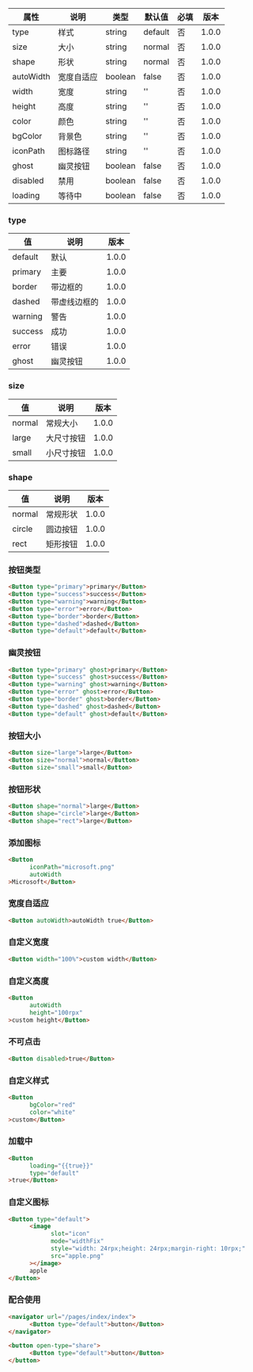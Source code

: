 | 属性 | 说明 | 类型 | 默认值 | 必填 | 版本 |
| - | - | - | - | - | - |
| type | 样式 | string | default | 否 | 1.0.0 |
| size | 大小 | string | normal | 否 | 1.0.0 |
| shape | 形状 | string | normal | 否 | 1.0.0 |
| autoWidth | 宽度自适应 | boolean | false | 否 | 1.0.0 |
| width | 宽度 | string | '' | 否 | 1.0.0 |
| height | 高度 | string | '' | 否 | 1.0.0 |
| color | 颜色 | string | '' | 否 | 1.0.0 |
| bgColor | 背景色 | string | '' | 否 | 1.0.0 |
| iconPath | 图标路径 | string | '' | 否 | 1.0.0 |
| ghost | 幽灵按钮 | boolean | false | 否 | 1.0.0 |
| disabled | 禁用 | boolean | false | 否 | 1.0.0 |
| loading | 等待中 | boolean | false | 否 | 1.0.0 |

### type

| 值 | 说明 | 版本 |
| - | - | - |
| default | 默认 | 1.0.0 |
| primary | 主要 | 1.0.0 |
| border | 带边框的 | 1.0.0 |
| dashed | 带虚线边框的 | 1.0.0 |
| warning | 警告 | 1.0.0 |
| success | 成功 | 1.0.0 |
| error | 错误 | 1.0.0 |
| ghost | 幽灵按钮 | 1.0.0 |


### size

| 值 | 说明 | 版本 |
| - | - | - |
| normal | 常规大小 | 1.0.0 |
| large | 大尺寸按钮 | 1.0.0 |
| small | 小尺寸按钮 | 1.0.0 |

### shape

| 值 | 说明 | 版本 |
| - | - | - |
| normal | 常规形状 | 1.0.0 |
| circle | 圆边按钮 | 1.0.0 |
| rect | 矩形按钮 | 1.0.0 |

### 按钮类型

```html
<Button type="primary">primary</Button>
<Button type="success">success</Button>
<Button type="warning">warning</Button>
<Button type="error">error</Button>
<Button type="border">border</Button>
<Button type="dashed">dashed</Button>
<Button type="default">default</Button>
```

### 幽灵按钮

```html
<Button type="primary" ghost>primary</Button>
<Button type="success" ghost>success</Button>
<Button type="warning" ghost>warning</Button>
<Button type="error" ghost>error</Button>
<Button type="border" ghost>border</Button>
<Button type="dashed" ghost>dashed</Button>
<Button type="default" ghost>default</Button>
```

### 按钮大小

```html
<Button size="large">large</Button>
<Button size="normal">normal</Button>
<Button size="small">small</Button>
```

### 按钮形状

```html
<Button shape="normal">large</Button>
<Button shape="circle">large</Button>
<Button shape="rect">large</Button>
```

### 添加图标

```html
<Button 
      iconPath="microsoft.png"
      autoWidth
>Microsoft</Button>
```

### 宽度自适应

```html
<Button autoWidth>autoWidth true</Button>
```

### 自定义宽度

```html
<Button width="100%">custom width</Button>
```

### 自定义高度

```html
<Button 
      autoWidth 
      height="100rpx"
>custom height</Button>
```

### 不可点击

```html
<Button disabled>true</Button>
```

### 自定义样式

```html
<Button
      bgColor="red"
      color="white"
>custom</Button>
```

### 加载中

```html
<Button
      loading="{{true}}"
      type="default"
>true</Button>
```

### 自定义图标

```html
<Button type="default">
      <image
            slot="icon"
            mode="widthFix"
            style="width: 24rpx;height: 24rpx;margin-right: 10rpx;"
            src="apple.png"
      ></image>
      apple
</Button>
```

### 配合使用

```html
<navigator url="/pages/index/index">
      <Button type="default">button</Button>
</navigator>

<button open-type="share">
      <Button type="default">button</Button>
</button>
```